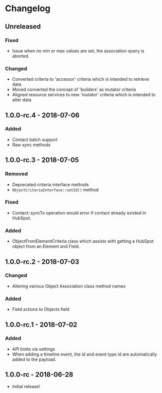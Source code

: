 # Changelog

## Unreleased
### Fixed
- Issue when no min or max values are set, the association query is aborted.

### Changed
- Converted criteria to 'accessor' criteria which is intended to retrieve data
- Moved converted the concept of 'builders' as mutator criteria
- Aligned resource services to new 'mutator' criteria which is intended to alter data
 
## 1.0.0-rc.4 - 2018-07-06
### Added
- Contact batch support
- Raw sync methods

## 1.0.0-rc.3 - 2018-07-05
### Removed
- Deprecated criteria interface methods
- `ObjectCriteriaInterface::setId()` method

### Fixed
- Contact::syncTo operation would error if contact already existed in HubSpot.

### Added
- ObjectFromElementCriteria class which assists with getting a HubSpot object from an Element and Field.

## 1.0.0-rc.2 - 2018-07-03
### Changed
- Altering various Object Association class method names

### Added
- Field actions to Objects field

## 1.0.0-rc.1 - 2018-07-02
### Added
- API limits via settings
- When adding a timeline event, the id and event type id are automatically added to the payload.

## 1.0.0-rc - 2018-06-28
- Initial release!
